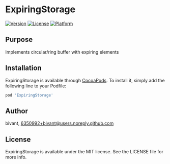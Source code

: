 # ExpiringStorage

<!-- [![CI Status](https://img.shields.io/travis/bivant/ExpiringStorage.svg?style=flat)](https://travis-ci.org/bivant/ExpiringStorage) -->
[![Version](https://img.shields.io/cocoapods/v/ExpiringStorage.svg?style=flat)](https://cocoapods.org/pods/ExpiringStorage)
[![License](https://img.shields.io/cocoapods/l/ExpiringStorage.svg?style=flat)](https://cocoapods.org/pods/ExpiringStorage)
[![Platform](https://img.shields.io/cocoapods/p/ExpiringStorage.svg?style=flat)](https://cocoapods.org/pods/ExpiringStorage)

## Purpose

Implements circular/ring buffer with expiring elements

## Installation

ExpiringStorage is available through [CocoaPods](https://cocoapods.org). To install
it, simply add the following line to your Podfile:

```ruby
pod 'ExpiringStorage'
```

## Author

bivant, 6350992+bivant@users.noreply.github.com

## License

ExpiringStorage is available under the MIT license. See the LICENSE file for more info.
